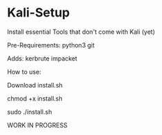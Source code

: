 # Kali-Setup
Install essential Tools that don't come with Kali (yet)

Pre-Requirements:
  python3
  git
  
Adds:
  kerbrute
  impacket
  
How to use:

Download install.sh

chmod +x install.sh

sudo ./install.sh

WORK IN PROGRESS
